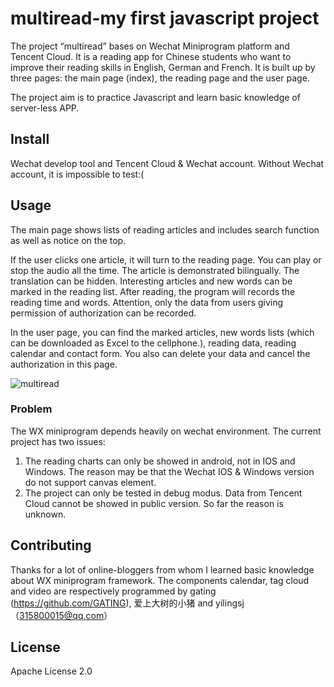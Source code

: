 # multiread-my first javascript project

The project “multiread” bases on Wechat Miniprogram platform and Tencent Cloud. It is a reading app for Chinese students who want to improve their reading skills in English, German and French. It is built up by three pages: the main page (index), the reading page and the user page.

The project aim is to practice Javascript and learn basic knowledge of server-less APP.  

## Install

Wechat develop tool and Tencent Cloud & Wechat account. Without Wechat account, it is impossible to test:(

## Usage

The main page shows lists of reading articles and includes search function as well as notice on the top. 

If the user clicks one article, it will turn to the reading page. You can play or stop the audio all the time. The article is demonstrated bilingually. The translation can be hidden. Interesting articles and new words can be marked in the reading list. After reading, the program will records the reading time and words. Attention, only the data from users giving permission of authorization can be recorded.

In the user page, you can find the marked articles, new words lists (which can be downloaded as Excel to the cellphone.), reading data, reading calendar and contact form. You also can delete your data and cancel the authorization in this page.

![multiread]({{site.url}}\wx_multiread\multiread.gif)


### Problem

The WX miniprogram depends heavily on wechat environment. The current project has two issues:

1. The reading charts can only be showed in android, not in IOS and Windows. The reason may be that the Wechat IOS & Windows version do not support canvas element.
2. The project can only be tested in debug modus. Data from Tencent Cloud cannot be showed in public version. So far the reason is unknown.

## Contributing

Thanks for a lot of online-bloggers from whom I learned basic knowledge about WX miniprogram framework. The components calendar, tag cloud and video are respectively programmed by gating (https://github.com/GATING), 爱上大树的小猪 and yilingsj（315800015@qq.com）

## License

Apache License 2.0 
